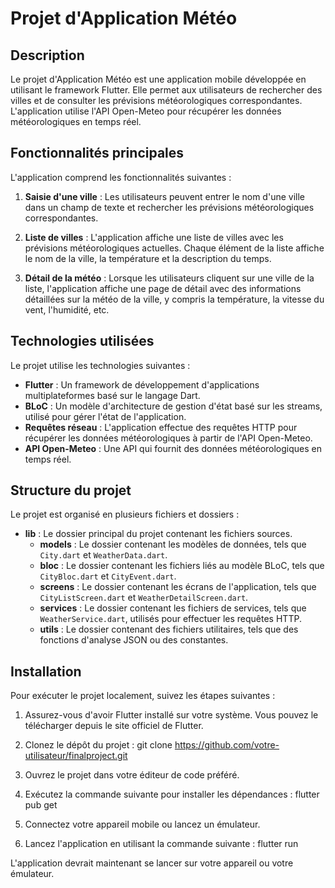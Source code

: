 # Projet d'Application Météo

## Description
Le projet d'Application Météo est une application mobile développée en utilisant le framework Flutter. Elle permet aux utilisateurs de rechercher des villes et de consulter les prévisions météorologiques correspondantes. L'application utilise l'API Open-Meteo pour récupérer les données météorologiques en temps réel.

## Fonctionnalités principales
L'application comprend les fonctionnalités suivantes :

1. **Saisie d'une ville** : Les utilisateurs peuvent entrer le nom d'une ville dans un champ de texte et rechercher les prévisions météorologiques correspondantes.

2. **Liste de villes** : L'application affiche une liste de villes avec les prévisions météorologiques actuelles. Chaque élément de la liste affiche le nom de la ville, la température et la description du temps.

3. **Détail de la météo** : Lorsque les utilisateurs cliquent sur une ville de la liste, l'application affiche une page de détail avec des informations détaillées sur la météo de la ville, y compris la température, la vitesse du vent, l'humidité, etc.

## Technologies utilisées
Le projet utilise les technologies suivantes :

- **Flutter** : Un framework de développement d'applications multiplateformes basé sur le langage Dart.
- **BLoC** : Un modèle d'architecture de gestion d'état basé sur les streams, utilisé pour gérer l'état de l'application.
- **Requêtes réseau** : L'application effectue des requêtes HTTP pour récupérer les données météorologiques à partir de l'API Open-Meteo.
- **API Open-Meteo** : Une API qui fournit des données météorologiques en temps réel.

## Structure du projet
Le projet est organisé en plusieurs fichiers et dossiers :

- **lib** : Le dossier principal du projet contenant les fichiers sources.
    - **models** : Le dossier contenant les modèles de données, tels que `City.dart` et `WeatherData.dart`.
    - **bloc** : Le dossier contenant les fichiers liés au modèle BLoC, tels que `CityBloc.dart` et `CityEvent.dart`.
    - **screens** : Le dossier contenant les écrans de l'application, tels que `CityListScreen.dart` et `WeatherDetailScreen.dart`.
    - **services** : Le dossier contenant les fichiers de services, tels que `WeatherService.dart`, utilisés pour effectuer les requêtes HTTP.
    - **utils** : Le dossier contenant des fichiers utilitaires, tels que des fonctions d'analyse JSON ou des constantes.

## Installation
Pour exécuter le projet localement, suivez les étapes suivantes :

1. Assurez-vous d'avoir Flutter installé sur votre système. Vous pouvez le télécharger depuis le site officiel de Flutter.

2. Clonez le dépôt du projet :
   git clone https://github.com/votre-utilisateur/finalproject.git

3. Ouvrez le projet dans votre éditeur de code préféré.

4. Exécutez la commande suivante pour installer les dépendances :
   flutter pub get


5. Connectez votre appareil mobile ou lancez un émulateur.

6. Lancez l'application en utilisant la commande suivante :
flutter run

L'application devrait maintenant se lancer sur votre appareil ou votre émulateur.
